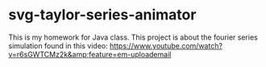 # svg-taylor-series-animator
This is my homework for Java class. This project is about the fourier series simulation found in this video: https://www.youtube.com/watch?v=r6sGWTCMz2k&amp;feature=em-uploademail
